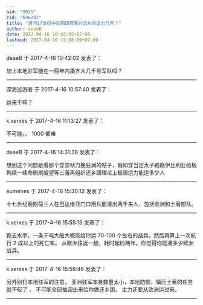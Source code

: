 ```yaml
---
aid: "9025"
zid: "696202"
title: "请问17世纪中后期西荷葡对远东的运力几何？"
author: deaeB
date: 2017-04-16 10:42:02+07:00
lastmod: 2017-04-16 15:58:00+07:00
---
```


deaeB 于 2017-4-16 10:42:02 发表了：

加上本地驻军能在一两年内凑齐大几千号军队吗？

---

深海巡游者 于 2017-4-16 10:57:40 发表了：

运来干嘛？

---

k.xerxes 于 2017-4-16 11:13:27 发表了：

不可能。。 1000 都难

---

deaeB 于 2017-4-16 14:31:38 发表了：

想到这个问题是看那个穿崇祯力挽狂澜的帖子，假如穿当定太子跑路伊比利亚给板鸭续一续命刷刷威望等三藩再组织还乡团理论上极限运力能运多少人

---

eumenes 于 2017-4-16 15:30:12 发表了：

十七世纪晚期荷兰人在巴达维亚门口用兵能凑出两千来人，包括欧洲和土著部队。

---

k.xerxes 于 2017-4-16 15:55:19 发表了：

跑去水手，一条千吨大船大概能给你运 70-100 个左右的战兵，然后再算上一次航行 2 成以上的死亡率。 从欧洲往返一趟，耗时起码两年。你觉得你能凑多少欧洲战兵。

---

k.xerxes 于 2017-4-16 15:58:46 发表了：

另外别打本地驻军的注意， 亚洲驻军本身数量太小，本地防御，镇压土著的任务就不轻了 ， 不可能全部抽调出来给你做还乡团。 主力还要从欧洲运过来。

---
